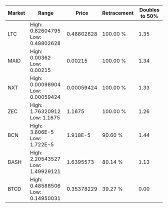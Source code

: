 | Market | Range | Price| Retracement | Doubles to 50% |
| --- | --- | --- | --- | --- |
| LTC | High: 0.82604795<br />Low: 0.48802628 | 0.48802628 | 100.00 % | 1.35 |
| MAID | High: 0.00362<br />Low: 0.00215 | 0.00215 | 100.00 % | 1.34 |
| NXT | High: 0.00098904<br />Low: 0.00059424 | 0.00059424 | 100.00 % | 1.33 |
| ZEC | High: 1.76320912<br />Low: 1.1675 | 1.1675 | 100.00 % | 1.26 |
| BCN | High: 3.806E-5<br />Low: 1.722E-5 | 1.918E-5 | 90.60 % | 1.44 |
| DASH | High: 2.20543527<br />Low: 1.49929121 | 1.6395573 | 80.14 % | 1.13 |
| BTCD | High: 0.48588506<br />Low: 0.14950031 | 0.35378229 | 39.27 % | 0.00 |
